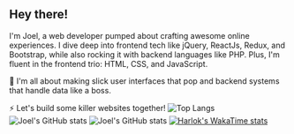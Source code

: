 ## Hey there! ##

I'm Joel, a web developer pumped about crafting awesome online experiences. I dive deep into frontend tech like jQuery, ReactJs, Redux, and Bootstrap, while also rocking it with backend languages like PHP. Plus, I'm fluent in the frontend trio: HTML, CSS, and JavaScript.

🔭 I'm all about making slick user interfaces that pop and backend systems that handle data like a boss.

⚡ Let's build some killer websites together!
![Top Langs](https://github-readme-stats.vercel.app/api/top-langs/?username=Jeoml&layout=compact)
![Joel's GitHub stats](https://github-readme-stats.vercel.app/api?username=Jeoml&show_icons=true&theme=radical)
![Joel's GitHub stats](https://github-readme-stats.vercel.app/api?username=Jeoml&show_icons=true&theme=transparent)
[![Harlok's WakaTime stats](https://github-readme-stats.vercel.app/api/wakatime?username=ffflabs)](https://github.com/anuraghazra/github-readme-stats)

